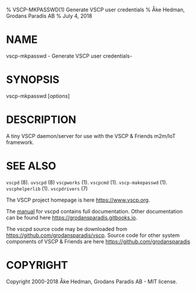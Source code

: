 % VSCP-MKPASSWD(1) Generate VSCP user credentials
% Åke Hedman, Grodans Paradis AB
% July 4, 2018

# NAME

vscp-mkpasswd - Generate VSCP user credentials-

# SYNOPSIS

vscp-mkpasswd [*options*]

# DESCRIPTION
A tiny VSCP daemon/server for use with the VSCP & Friends m2m/IoT framework.

# SEE ALSO

`vscpd` (8).
`uvscpd` (8)
`vscpworks` (1).
`vscpcmd` (1).
`vscp-makepasswd` (1).
`vscphelperlib` (1).
`vscpdrivers` (7)

The VSCP project homepage is here <https://www.vscp.org>.

The [manual](https://grodansparadis.gitbooks.io/the-vscp-daemon) for vscpd contains full documentation. Other documentation can be found here <https://grodansparadis.gitbooks.io>.

The vscpd source code may be downloaded from <https://github.com/grodansparadis/vscp>. Source code for other system components of VSCP & Friends are here <https://github.com/grodansparadis>

# COPYRIGHT
Copyright 2000-2018 Åke Hedman, Grodans Paradis AB - MIT license.